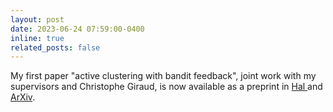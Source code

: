```yaml
---
layout: post
date: 2023-06-24 07:59:00-0400
inline: true
related_posts: false
---
```


My first paper "active clustering with bandit feedback", joint work with my supervisors and Christophe Giraud, is now available as a preprint in <a href="https://hal.inrae.fr/MISTEA/hal-04610780v1">Hal </a> and <a href="https://arxiv.org/abs/2406.11485">ArXiv</a>.
